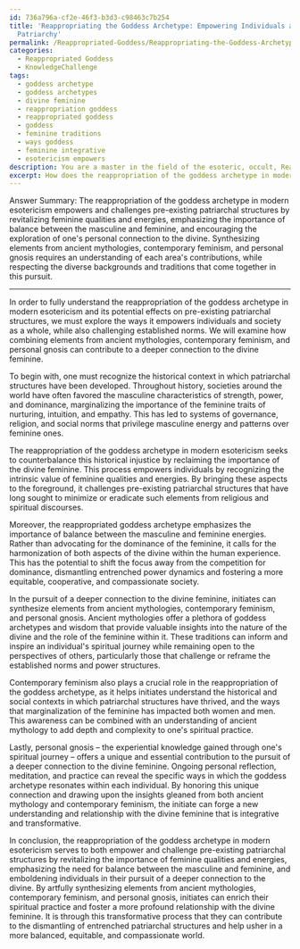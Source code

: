 ```yaml
---
id: 736a796a-cf2e-46f3-b3d3-c98463c7b254
title: 'Reappropriating the Goddess Archetype: Empowering Individuals and Challenging
  Patriarchy'
permalink: /Reappropriated-Goddess/Reappropriating-the-Goddess-Archetype-Empowering-Individuals-and-Challenging-Patriarchy/
categories:
  - Reappropriated Goddess
  - KnowledgeChallenge
tags:
  - goddess archetype
  - goddess archetypes
  - divine feminine
  - reappropriation goddess
  - reappropriated goddess
  - goddess
  - feminine traditions
  - ways goddess
  - feminine integrative
  - esotericism empowers
description: You are a master in the field of the esoteric, occult, Reappropriated Goddess and Education. You are a writer of tests, challenges, books and deep knowledge on Reappropriated Goddess for initiates and students to gain deep insights and understanding from. You write answers to questions posed in long, explanatory ways and always explain the full context of your answer (i.e., related concepts, formulas, examples, or history), as well as the step-by-step thinking process you take to answer the challenges. Be rigorous and thorough, and summarize the key themes, ideas, and conclusions at the end.
excerpt: How does the reappropriation of the goddess archetype in modern esotericism both empower and challenge pre-existing patriarchal structures, and how can initiates synthesize elements from ancient mythologies, contemporary feminism, and personal gnosis to forge a deeper connection to the divine feminine?
---
```

Answer Summary: The reappropriation of the goddess archetype in modern esotericism empowers and challenges pre-existing patriarchal structures by revitalizing feminine qualities and energies, emphasizing the importance of balance between the masculine and feminine, and encouraging the exploration of one's personal connection to the divine. Synthesizing elements from ancient mythologies, contemporary feminism, and personal gnosis requires an understanding of each area's contributions, while respecting the diverse backgrounds and traditions that come together in this pursuit.

---

In order to fully understand the reappropriation of the goddess archetype in modern esotericism and its potential effects on pre-existing patriarchal structures, we must explore the ways it empowers individuals and society as a whole, while also challenging established norms. We will examine how combining elements from ancient mythologies, contemporary feminism, and personal gnosis can contribute to a deeper connection to the divine feminine.

To begin with, one must recognize the historical context in which patriarchal structures have been developed. Throughout history, societies around the world have often favored the masculine characteristics of strength, power, and dominance, marginalizing the importance of the feminine traits of nurturing, intuition, and empathy. This has led to systems of governance, religion, and social norms that privilege masculine energy and patterns over feminine ones.

The reappropriation of the goddess archetype in modern esotericism seeks to counterbalance this historical injustice by reclaiming the importance of the divine feminine. This process empowers individuals by recognizing the intrinsic value of feminine qualities and energies. By bringing these aspects to the foreground, it challenges pre-existing patriarchal structures that have long sought to minimize or eradicate such elements from religious and spiritual discourses.

Moreover, the reappropriated goddess archetype emphasizes the importance of balance between the masculine and feminine energies. Rather than advocating for the dominance of the feminine, it calls for the harmonization of both aspects of the divine within the human experience. This has the potential to shift the focus away from the competition for dominance, dismantling entrenched power dynamics and fostering a more equitable, cooperative, and compassionate society.

In the pursuit of a deeper connection to the divine feminine, initiates can synthesize elements from ancient mythologies, contemporary feminism, and personal gnosis. Ancient mythologies offer a plethora of goddess archetypes and wisdom that provide valuable insights into the nature of the divine and the role of the feminine within it. These traditions can inform and inspire an individual's spiritual journey while remaining open to the perspectives of others, particularly those that challenge or reframe the established norms and power structures.

Contemporary feminism also plays a crucial role in the reappropriation of the goddess archetype, as it helps initiates understand the historical and social contexts in which patriarchal structures have thrived, and the ways that marginalization of the feminine has impacted both women and men. This awareness can be combined with an understanding of ancient mythology to add depth and complexity to one's spiritual practice.

Lastly, personal gnosis – the experiential knowledge gained through one's spiritual journey – offers a unique and essential contribution to the pursuit of a deeper connection to the divine feminine. Ongoing personal reflection, meditation, and practice can reveal the specific ways in which the goddess archetype resonates within each individual. By honoring this unique connection and drawing upon the insights gleaned from both ancient mythology and contemporary feminism, the initiate can forge a new understanding and relationship with the divine feminine that is integrative and transformative.

In conclusion, the reappropriation of the goddess archetype in modern esotericism serves to both empower and challenge pre-existing patriarchal structures by revitalizing the importance of feminine qualities and energies, emphasizing the need for balance between the masculine and feminine, and emboldening individuals in their pursuit of a deeper connection to the divine. By artfully synthesizing elements from ancient mythologies, contemporary feminism, and personal gnosis, initiates can enrich their spiritual practice and foster a more profound relationship with the divine feminine. It is through this transformative process that they can contribute to the dismantling of entrenched patriarchal structures and help usher in a more balanced, equitable, and compassionate world.
